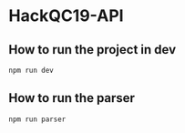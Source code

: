 # HackQC19-API

## How to run the project in dev

``` npm run dev ```

## How to run the parser

``` npm run parser ```